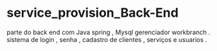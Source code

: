# service_provision_Back-End
parte do back end com Java spring , Mysql gerenciador workbranch .
sistema de login , senha , cadastro de clientes , serviços e usuarios . 
